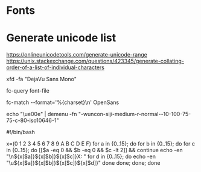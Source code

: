 # Fonts

# Generate unicode list

https://onlineunicodetools.com/generate-unicode-range
https://unix.stackexchange.com/questions/423345/generate-collating-order-of-a-list-of-individual-characters

xfd -fa "DejaVu Sans Mono"

fc-query font-file

fc-match --format='%{charset}\n' OpenSans

echo "\ue00e" | demenu -fn "-wuncon-siji-medium-r-normal--10-100-75-75-c-80-iso10646-1"

#!/bin/bash

x=(0 1 2 3 4 5 6 7 8 9 A B C D E F)
for a in {0..15}; do for b in {0..15}; do for c in {0..15}; do
[[$a -eq 0 && $b -eq 0 && $c -lt 2]] && continue
echo -en "\n${x[$a]}${x[$b]}${x[$c]}X: "
for d in {0..15}; do
echo -en "\u${x[$a]}${x[$b]}${x[$c]}${x[$d]}"
done
done; done; done
